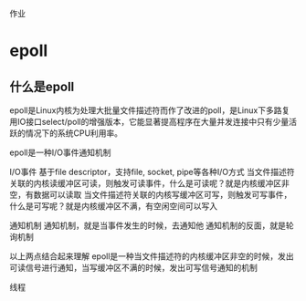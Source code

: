 作业


# epoll

## 什么是epoll
epoll是Linux内核为处理大批量文件描述符而作了改进的poll，是Linux下多路复用IO接口select/poll的增强版本，它能显著提高程序在大量并发连接中只有少量活跃的情况下的系统CPU利用率。

epoll是一种I/O事件通知机制

I/O事件 
基于file descriptor，支持file, socket, pipe等各种I/O方式
当文件描述符关联的内核读缓冲区可读，则触发可读事件，什么是可读呢？就是内核缓冲区非空，有数据可以读取
当文件描述符关联的内核写缓冲区可写，则触发可写事件，什么是可写呢？就是内核缓冲区不满，有空闲空间可以写入

通知机制 
通知机制，就是当事件发生的时候，去通知他
通知机制的反面，就是轮询机制

以上两点结合起来理解
epoll是一种当文件描述符的内核缓冲区非空的时候，发出可读信号进行通知，当写缓冲区不满的时候，发出可写信号通知的机制

线程
